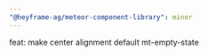 ```yaml
---
"@heyframe-ag/meteor-component-library": minor
---
```


feat: make center alignment default mt-empty-state

